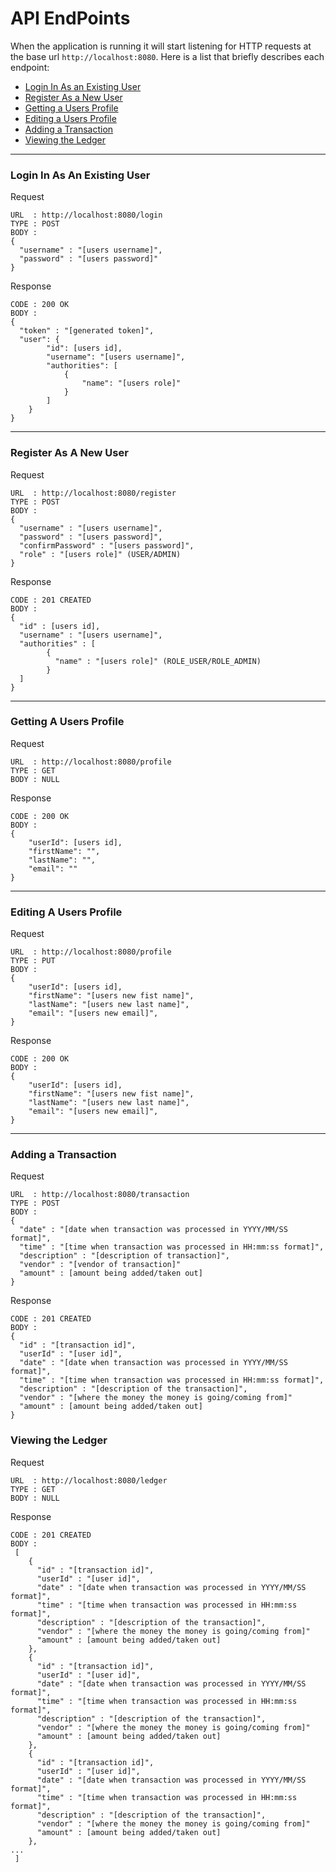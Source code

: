 # API EndPoints
When the application is running it will start listening for HTTP requests at the base url `http://localhost:8080`. Here is a list that briefly describes each endpoint:
- [Login In As an Existing User](#login-in-as-an-existing-user)
- [Register As a New User](#register-as-a-new-user)
- [Getting a Users Profile](#getting-a-users-profile)
- [Editing a Users Profile](#editing-a-users-profile)
- [Adding a Transaction](#adding-a-deposit)
- [Viewing the Ledger](#viewing-the-ledger)

---
### Login In As An Existing User
Request
```
URL  : http://localhost:8080/login
TYPE : POST
BODY :
{
  "username" : "[users username]",
  "password" : "[users password]"
}
```
Response
```
CODE : 200 OK
BODY :
{
  "token" : "[generated token]",
  "user": {
        "id": [users id],
        "username": "[users username]",
        "authorities": [
            {
                "name": "[users role]"
            }
        ]
    }
}
```
---
### Register As A New User
Request
```
URL  : http://localhost:8080/register
TYPE : POST
BODY :
{
  "username" : "[users username]",
  "password" : "[users password]",
  "confirmPassword" : "[users password]",
  "role" : "[users role]" (USER/ADMIN)
}
```
Response
```
CODE : 201 CREATED
BODY :
{
  "id" : [users id],
  "username" : "[users username]",
  "authorities" : [
        {
          "name" : "[users role]" (ROLE_USER/ROLE_ADMIN)
        }
  ]
}
```
---
### Getting A Users Profile
Request
```
URL  : http://localhost:8080/profile
TYPE : GET
BODY : NULL
```
Response
```
CODE : 200 OK
BODY :
{
    "userId": [users id],
    "firstName": "",
    "lastName": "",
    "email": ""
}
```
---
### Editing A Users Profile
Request
```
URL  : http://localhost:8080/profile
TYPE : PUT
BODY :
{
    "userId": [users id],
    "firstName": "[users new fist name]",
    "lastName": "[users new last name]",
    "email": "[users new email]",
}
```
Response
```
CODE : 200 OK
BODY :
{
    "userId": [users id],
    "firstName": "[users new fist name]",
    "lastName": "[users new last name]",
    "email": "[users new email]",
}
```
---
### Adding a Transaction
Request
```
URL  : http://localhost:8080/transaction
TYPE : POST
BODY :
{
  "date" : "[date when transaction was processed in YYYY/MM/SS format]",
  "time" : "[time when transaction was processed in HH:mm:ss format]",
  "description" : "[description of transaction]",
  "vendor" : "[vendor of transaction]"
  "amount" : [amount being added/taken out]
}
```
Response
```
CODE : 201 CREATED
BODY :
{
  "id" : "[transaction id]",
  "userId" : "[user id]",
  "date" : "[date when transaction was processed in YYYY/MM/SS format]",
  "time" : "[time when transaction was processed in HH:mm:ss format]",
  "description" : "[description of the transaction]",
  "vendor" : "[where the money the money is going/coming from]"
  "amount" : [amount being added/taken out] 
}
```
### Viewing the Ledger
Request
```
URL  : http://localhost:8080/ledger
TYPE : GET
BODY : NULL
```
Response
```
CODE : 201 CREATED
BODY :
 [
    {
      "id" : "[transaction id]",
      "userId" : "[user id]",
      "date" : "[date when transaction was processed in YYYY/MM/SS format]",
      "time" : "[time when transaction was processed in HH:mm:ss format]",
      "description" : "[description of the transaction]",
      "vendor" : "[where the money the money is going/coming from]"
      "amount" : [amount being added/taken out] 
    },
    {
      "id" : "[transaction id]",
      "userId" : "[user id]",
      "date" : "[date when transaction was processed in YYYY/MM/SS format]",
      "time" : "[time when transaction was processed in HH:mm:ss format]",
      "description" : "[description of the transaction]",
      "vendor" : "[where the money the money is going/coming from]"
      "amount" : [amount being added/taken out] 
    },
    {
      "id" : "[transaction id]",
      "userId" : "[user id]",
      "date" : "[date when transaction was processed in YYYY/MM/SS format]",
      "time" : "[time when transaction was processed in HH:mm:ss format]",
      "description" : "[description of the transaction]",
      "vendor" : "[where the money the money is going/coming from]"
      "amount" : [amount being added/taken out] 
    },
...
 ]
```
